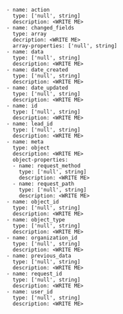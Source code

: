     - name: action
      type: ['null', string]
      description: <WRITE ME>
    - name: changed_fields
      type: array
      decription: <WRITE ME>
      array-properties: ['null', string]
    - name: data
      type: ['null', string]
      description: <WRITE ME>
    - name: date_created
      type: ['null', string]
      description: <WRITE ME>
    - name: date_updated
      type: ['null', string]
      description: <WRITE ME>
    - name: id
      type: ['null', string]
      description: <WRITE ME>
    - name: lead_id
      type: ['null', string]
      description: <WRITE ME>
    - name: meta
      type: object
      description: <WRITE ME>
      object-properties:
      - name: request_method
        type: ['null', string]
        description: <WRITE ME>
      - name: request_path
        type: ['null', string]
        description: <WRITE ME>
    - name: object_id
      type: ['null', string]
      description: <WRITE ME>
    - name: object_type
      type: ['null', string]
      description: <WRITE ME>
    - name: organization_id
      type: ['null', string]
      description: <WRITE ME>
    - name: previous_data
      type: ['null', string]
      description: <WRITE ME>
    - name: request_id
      type: ['null', string]
      description: <WRITE ME>
    - name: user_id
      type: ['null', string]
      description: <WRITE ME>
    